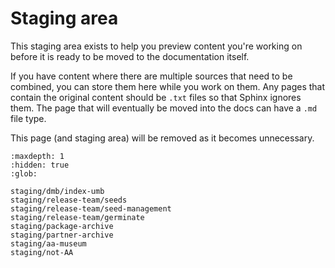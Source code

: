 # Staging area

This staging area exists to help you preview content you're working on before
it is ready to be moved to the documentation itself.

If you have content where there are multiple sources that need to be combined,
you can store them here while you work on them. Any pages that contain the
original content should be `.txt` files so that Sphinx ignores them. The page
that will eventually be moved into the docs can have a `.md` file type.

This page (and staging area) will be removed as it becomes unnecessary.

```{toctree}
:maxdepth: 1
:hidden: true
:glob:

staging/dmb/index-umb
staging/release-team/seeds
staging/release-team/seed-management
staging/release-team/germinate
staging/package-archive
staging/partner-archive
staging/aa-museum
staging/not-AA
```


